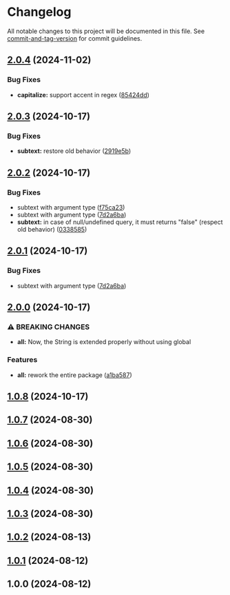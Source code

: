 # Changelog

All notable changes to this project will be documented in this file. See [commit-and-tag-version](https://github.com/absolute-version/commit-and-tag-version) for commit guidelines.

## [2.0.4](https://github.com/mara-li/uniformize/compare/v2.0.3...v2.0.4) (2024-11-02)


### Bug Fixes

* **capitalize:** support accent in regex ([85424dd](https://github.com/mara-li/uniformize/commit/85424dd480e6c41bbeac8d08fcbb89f0bba0c94b))

## [2.0.3](https://github.com/mara-li/uniformize/compare/v2.0.2...v2.0.3) (2024-10-17)


### Bug Fixes

* **subtext:** restore old behavior ([2919e5b](https://github.com/mara-li/uniformize/commit/2919e5bf9fe9abf8c3418b274273071ac4fb0eb8))

## [2.0.2](https://github.com/mara-li/uniformize/compare/v2.0.0...v2.0.2) (2024-10-17)


### Bug Fixes

* subtext with argument type ([f75ca23](https://github.com/mara-li/uniformize/commit/f75ca23b5fdf54cf09a96d976db4c71c7d2c3b9e))
* subtext with argument type ([7d2a6ba](https://github.com/mara-li/uniformize/commit/7d2a6ba7e3ab9a97b6d47c44b526a24cda475d12))
* **subtext:** in case of null/undefined query, it must returns "false" (respect old behavior) ([0338585](https://github.com/mara-li/uniformize/commit/03385850f8bff1f01ff01c8305efd9bba88fd9a7))

## [2.0.1](https://github.com/mara-li/uniformize/compare/v2.0.0...v2.0.1) (2024-10-17)


### Bug Fixes

* subtext with argument type ([7d2a6ba](https://github.com/mara-li/uniformize/commit/7d2a6ba7e3ab9a97b6d47c44b526a24cda475d12))

## [2.0.0](https://github.com/mara-li/uniformize/compare/v1.0.8...v2.0.0) (2024-10-17)


### ⚠ BREAKING CHANGES

* **all:** Now, the String is extended properly without using global

### Features

* **all:** rework the entire package ([a1ba587](https://github.com/mara-li/uniformize/commit/a1ba587d87cdce656c2ca369b5f76d3a9bcec6fb))

## [1.0.8](https://github.com/mara-li/uniformize/compare/v1.0.7...v1.0.8) (2024-10-17)

## [1.0.7](https://github.com/mara-li/uniformize/compare/v1.0.6...v1.0.7) (2024-08-30)

## [1.0.6](https://github.com/mara-li/uniformize/compare/v1.0.5...v1.0.6) (2024-08-30)

## [1.0.5](https://github.com/mara-li/uniformize/compare/v1.0.4...v1.0.5) (2024-08-30)

## [1.0.4](https://github.com/mara-li/uniformize/compare/v1.0.3...v1.0.4) (2024-08-30)

## [1.0.3](https://github.com/mara-li/uniformize/compare/v1.0.2...v1.0.3) (2024-08-30)

## [1.0.2](https://github.com/mara-li/uniformize/compare/v1.0.1...v1.0.2) (2024-08-13)

## [1.0.1](https://github.com/mara-li/uniformize/compare/v1.0.0...v1.0.1) (2024-08-12)

## 1.0.0 (2024-08-12)
